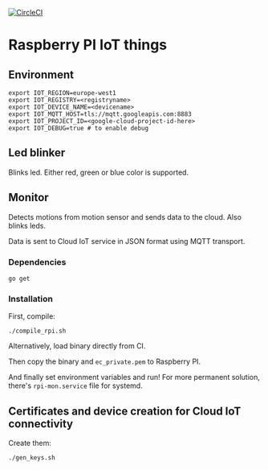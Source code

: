 [![CircleCI](https://circleci.com/gh/saltsa/rpi-iot.svg?style=svg)](https://circleci.com/gh/saltsa/rpi-iot)

# Raspberry PI IoT things

## Environment
```
export IOT_REGION=europe-west1
export IOT_REGISTRY=<registryname>
export IOT_DEVICE_NAME=<devicename>
export IOT_MQTT_HOST=tls://mqtt.googleapis.com:8883
export IOT_PROJECT_ID=<google-cloud-project-id-here>
export IOT_DEBUG=true # to enable debug
```
## Led blinker

Blinks led. Either red, green or blue color is supported.

## Monitor

Detects motions from motion sensor and sends data to the cloud. Also blinks leds.

Data is sent to Cloud IoT service in JSON format using MQTT transport.

### Dependencies
```
go get
```

### Installation

First, compile:
```
./compile_rpi.sh 
```

Alternatively, load binary directly from CI.

Then copy the binary and `ec_private.pem` to Raspberry PI.

And finally set environment variables and run! For more permanent solution,
there's `rpi-mon.service` file for systemd.


## Certificates and device creation for Cloud IoT connectivity

Create them:
```
./gen_keys.sh
```
